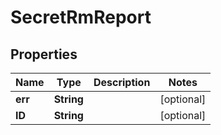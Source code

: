 

# SecretRmReport


## Properties

| Name | Type | Description | Notes |
|------------ | ------------- | ------------- | -------------|
|**err** | **String** |  |  [optional] |
|**ID** | **String** |  |  [optional] |



